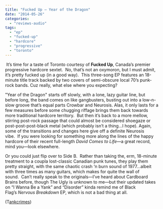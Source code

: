 ```yaml
---
title: "Fucked Up – Year of the Dragon"
date: "2014-05-26"
categories: 
  - "reviews-audio"
tags: 
  - "ep"
  - "fucked-up"
  - "hardcore"
  - "progressive"
  - "toronto"
---
```


 It’s time for a taste of Toronto courtesy of **Fucked Up**, Canada’s premier progressive hardcore sextet.  No, that’s not an oxymoron, but I must admit, it’s pretty fucked up (in a good way).  This three-song EP features an 18-minute title track backed by two covers of semi-obscure local 70’s punk-rock bands. Cuz really, what else where you expecting?

"Year of the Dragon" starts off slowly, with a lone, lazy guitar line, but before long, the band comes on like gangbusters, busting out into a low-n-slow groove that’s equal parts Crowbar and Neurosis. Alas, it only lasts for a few measures before some chugging riffage brings them back towards more traditional hardcore territory.  But then it’s back to a more mellow, stirring post-rock passage that could almost be considered shoegaze or post-post-post-black metal (which probably isn’t a thing…I hope). Again, some of the transitions and changes here give off a definite Neurosis vibe.  If you were looking for something more along the lines of the happy hardcore of their recent full-length _David Comes to Life_—a great record, mind you—look elsewhere.

Or you could just flip over to Side B.  Rather than taking the, erm, 18-minute treatment to a coupla lost-classic Canadian punk tunes, they play them pretty straight, with the same chaotic crash ‘n burn sound of 1977…albeit with three times as many guitars, which makes for quite the wall of sound.  Can’t really speak to the originals—I’ve heard about Cardboard Brains before, though The Ugly is unknown to me—but their updated takes on “I Wanna Be a Yank” and “Disorder” kinda remind me of Black Flag’s _Nervous Breakdown_ EP, which is not a bad thing at all.

(T[ankcrimes](http://www.tankcrimes.com/))
